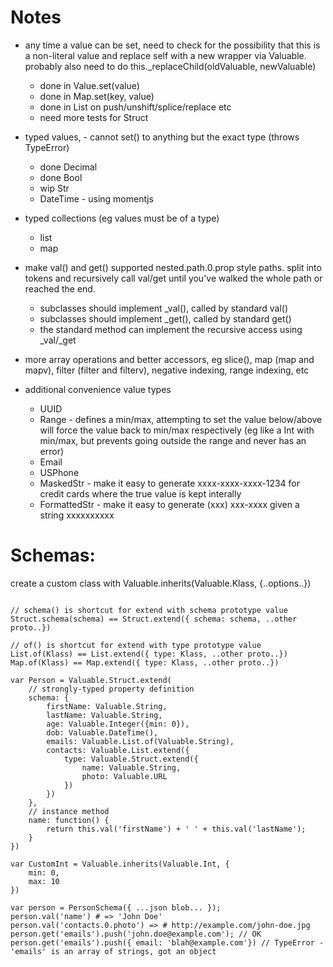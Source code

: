 # Notes

- any time a value can be set, need to check for the possibility that this is a non-literal value and replace self with a new wrapper via Valuable. probably also need to do this._replaceChild(oldValuable, newValuable)
	- done in Value.set(value)
	- done in Map.set(key, value)
	- done in List on push/unshift/splice/replace etc
	- need more tests for Struct

- typed values, - cannot set() to anything but the exact type (throws TypeError)
	- done Decimal
	- done Bool
	- wip Str
	- DateTime - using momentjs


- typed collections (eg values must be of a type)
	- list
	- map

- make val() and get() supported nested.path.0.prop style paths. split into tokens and recursively call val/get until you've walked the whole path or reached the end.
	- subclasses should implement _val(), called by standard val()
	- subclasses should implement _get(), called by standard get()
	- the standard method can implement the recursive access using _val/_get

- more array operations and better accessors, eg slice(), map (map and mapv), filter (filter and filterv), negative indexing, range indexing, etc

- additional convenience value types
	- UUID
	- Range - defines a min/max, attempting to set the value below/above will force the value back to min/max respectively (eg like a Int with min/max, but prevents going outside the range and never has an error)
	- Email
	- USPhone
	- MaskedStr - make it easy to generate xxxx-xxxx-xxxx-1234 for credit cards where the true value is kept interally
	- FormattedStr - make it easy to generate (xxx) xxx-xxxx given a string xxxxxxxxxx


# Schemas:

create a custom class with Valuable.inherits(Valuable.Klass, {..options..})

```

// schema() is shortcut for extend with schema prototype value
Struct.schema(schema) == Struct.extend({ schema: schema, ..other proto..})

// of() is shortcut for extend with type prototype value
List.of(Klass) == List.extend({ type: Klass, ..other proto..})
Map.of(Klass) == Map.extend({ type: Klass, ..other proto..})

var Person = Valuable.Struct.extend(
	// strongly-typed property definition
	schema: {
		firstName: Valuable.String,
		lastName: Valuable.String,
		age: Valuable.Integer({min: 0}),
		dob: Valuable.DateTime(),
		emails: Valuable.List.of(Valuable.String),
		contacts: Valuable.List.extend({
			type: Valuable.Struct.extend({
				name: Valuable.String,
				photo: Valuable.URL
			})
		})
	},
	// instance method
	name: function() {
		return this.val('firstName') + ' ' + this.val('lastName');
	}
})

var CustomInt = Valuable.inherits(Valuable.Int, {
	min: 0,
	max: 10
})

var person = PersonSchema({ ...json blob... });
person.val('name') # => 'John Doe'
person.val('contacts.0.photo') => # http://example.com/john-doe.jpg
person.get('emails').push('john.doe@example.com'); // OK
person.get('emails').push({ email: 'blah@example.com'}) // TypeError - 'emails' is an array of strings, got an object
```